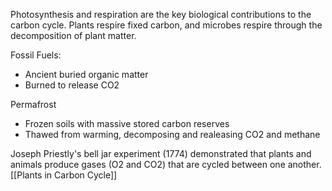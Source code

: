 Photosynthesis and respiration are the key biological contributions to the carbon cycle. Plants respire fixed carbon, and microbes respire through the decomposition of plant matter.

Fossil Fuels:
- Ancient buried organic matter
- Burned to release CO2

Permafrost
- Frozen soils with massive stored carbon reserves
- Thawed from warming, decomposing and realeasing CO2 and methane

Joseph Priestly's bell jar experiment (1774) demonstrated that plants and animals produce gases (O2 and CO2) that are cycled between one another.  [[Plants in Carbon Cycle]]



